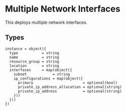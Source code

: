 # Multiple Network Interfaces

This deploys multiple network interfaces.

## Types

```hcl
instance = object({
  type           = string
  name           = string
  resource_group = string
  location       = string
  interfaces     = map(object({
    subnet            = string
    ip_configurations = map(object({
      primary                       = optional(bool)
      private_ip_address_allocation = optional(string)
      private_ip_address            = optional(string)
    }))
  }))
})
```

